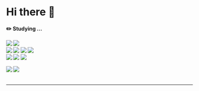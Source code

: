 # Hi there 👋
<B>✏️ Studying ... <br><br>
<img src="https://img.shields.io/badge/typescript-3178C6?style=flat&logo=typescript&logoColor=white">
<img src="https://img.shields.io/badge/javascript-F7DF1E?style=flat&logo=javascript&logoColor=black">
<br>
<img src="https://img.shields.io/badge/react-61DAFB?style=flat&logo=react&logoColor=black">
<img src="https://img.shields.io/badge/redux-764ABC?style=flat&logo=redux&logoColor=white">
<img src="https://img.shields.io/badge/next.js-000000?style=flat&logo=nextdotjs&logoColor=white">
<img src="https://img.shields.io/badge/flutter-02569B?style=flat&logo=flutter&logoColor=white"/>
<br>
<img src="https://img.shields.io/badge/html5-E34F26?style=flat&logo=html5&logoColor=white">
<img src="https://img.shields.io/badge/css-1572B6?style=flat&logo=css3&logoColor=white">
<img src="https://img.shields.io/badge/tailwindcss-06B6D4?style=flat&logo=tailwindcss&logoColor=white">
<br>
<!-- <img src="https://img.shields.io/badge/spring-6DB33F?style=flat&logo=spring&logoColor=white">
<img src="https://img.shields.io/badge/spring boot-6DB33F?style=flat&logo=springboot&logoColor=white">
<br><br> -->
<img src="https://img.shields.io/badge/github-181717?style=flat&logo=github&logoColor=white">
<img src="https://img.shields.io/badge/git-F05032?style=flat&logo=git&logoColor=white">
<br><br><hr><br>
<!-- [![caminobello's GitHub stats](https://github-readme-stats.vercel.app/api?username=caminobelllo&include_all_commits=false&theme=dracula&hide_border=true&count_private=true)](https://github.com/caminobelllo/caminobelllo.git) -->

<!--
- 👯 I’m looking to collaborate on ...
- 🤔 I’m looking for help with ...
- 💬 Ask me about ...
- 📫 How to reach me: ...
- 😄 Pronouns: ...
- ⚡ Fun fact: ...
-->
